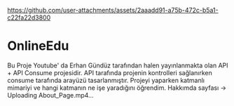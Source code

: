 
https://github.com/user-attachments/assets/2aaadd91-a75b-472c-b5a1-c22fa22d3800
# OnlineEdu
Bu Proje Youtube' da Erhan Gündüz tarafından halen yayınlanmakta olan API + API Consume projesidir. API tarafında projenin kontrolleri sağlanırken consume tarafında arayüzü tasarlanmıştır. Projeyi yaparken katmanlı mimariyi ve hangi katmanın ne işe yaradığını öğrendim. 
Hakkımda sayfası → Uploading About_Page.mp4…





